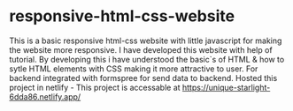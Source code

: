 # responsive-html-css-website

This is a basic responsive html-css website with little javascript for making the website more responsive.
I have developed this website with help of tutorial.
By developing this i have understood the basic`s of HTML & how to sytle HTML elements with CSS making it more attractive to user.
For backend integrated with formspree for send data to backend.
Hosted this project in netlify - This project is accessable at https://unique-starlight-6dda86.netlify.app/
